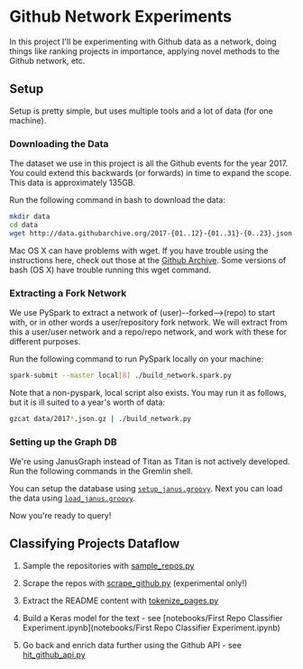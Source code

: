 # Github Network Experiments

In this project I'll be experimenting with Github data as a network, doing things like ranking projects in importance, applying novel methods to the Github network, etc.

## Setup

Setup is pretty simple, but uses multiple tools and a lot of data (for one machine).

### Downloading the Data

The dataset we use in this project is all the Github events for the year 2017. You could extend this backwards (or forwards) in time to expand the scope. This data is approximately 135GB. 

Run the following command in bash to download the data:

```bash
mkdir data
cd data
wget http://data.githubarchive.org/2017-{01..12}-{01..31}-{0..23}.json.gz
```

Mac OS X can have problems with wget. If you have trouble using the instructions here, check out those at the [Github Archive](https://www.githubarchive.org/). Some versions of bash (OS X) have trouble running this wget command.

### Extracting a Fork Network

We use PySpark to extract a network of (user)--forked-->(repo) to start with, or in other words a user/repository fork network. We will extract from this a user/user network and a repo/repo network, and work with these for different purposes.

Run the following command to run PySpark locally on your machine: 

```bash
spark-submit --master local[8] ./build_network.spark.py
```

Note that a non-pyspark, local script also exists. You may run it as follows, but it is ill suited to a year's worth of data:

```bash
gzcat data/2017*.json.gz | ./build_network.py
```

### Setting up the Graph DB

We're using JanusGraph instead of Titan as Titan is not actively developed. Run the following commands in the Gremlin shell. 

You can setup the database using [`setup_janus.groovy`](setup_janus.groovy). Next you can load the data using [`load_janus.groovy`](load_titan.groovy).

Now you're ready to query!

## Classifying Projects Dataflow

1. Sample the repositories with [sample_repos.py](sample_repos.py)

2. Scrape the repos with [scrape_github.py](scrape_github.py) (experimental only!)

3. Extract the README content with [tokenize_pages.py](tokenize_pages.py)

4. Build a Keras model for the text - see  [notebooks/First Repo Classifier Experiment.ipynb](notebooks/First Repo Classifier Experiment.ipynb)

5. Go back and enrich data further using the Github API - see [hit_github_api.py](hit_github_api.py)


